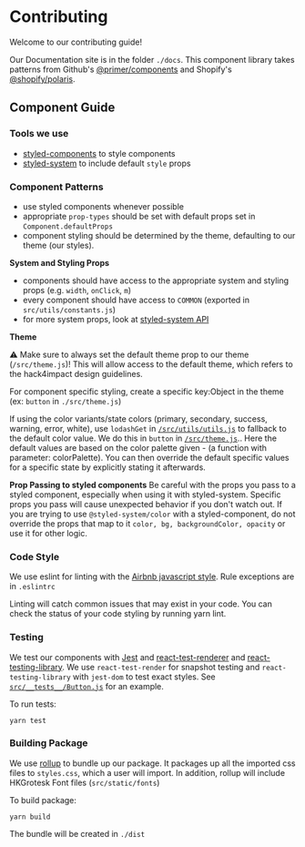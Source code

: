 # Contributing
Welcome to our contributing guide!

Our Documentation site is in the folder `./docs`. This component library takes patterns from Github's [@primer/components](https://github.com/primer/components) and Shopify's [@shopify/polaris](https://github.com/Shopify/polaris-react).

## Component Guide

### Tools we use
- [styled-components](https://styled-components.com/) to style components
- [styled-system](https://styled-system.com/) to include default `style` props

### Component Patterns
- use styled components whenever possible
- appropriate `prop-types` should be set with default props set in `Component.defaultProps`
- component styling should be determined by the theme, defaulting to our theme (our styles).

**System and Styling Props**

- components should have access to the appropriate system and styling props (e.g. `width`, `onClick`, `m`)
- every component should have access to `COMMON` (exported in `src/utils/constants.js`)
- for more system props, look at [styled-system API](https://styled-system.com/api)


**Theme**

⚠️ Make sure to always set the default theme prop to our theme (`/src/theme.js`)! This will allow access to the default theme, which refers to the hack4impact design guidelines.

For component specific styling, create a specific key:Object in the theme (ex: `button` in `./src/theme.js`)

If using the color variants/state colors (primary, secondary, success, warning, error, white), use `lodashGet` in [`/src/utils/utils.js`]('./src/utils/utils.js) to fallback to the default color value. We do this in `button` in [`/src/theme.js`]('./src/theme.js).. Here the default values are based on the color palette given - (a function with parameter: colorPalette). You can then override the default specific values for a specific state by explicitly stating it afterwards.

**Prop Passing to styled components**
Be careful with the props you pass to a styled component, especially when using it with styled-system. Specific props you pass will cause unexpected behavior if you don't watch out. If you are trying to use `@styled-system/color` with a styled-component, do not override the props that map to it `color, bg, backgroundColor, opacity` or use it for other logic.


### Code Style
We use eslint for linting with the [Airbnb javascript style](https://github.com/airbnb/javascript). Rule exceptions are in `.eslintrc`

Linting will catch common issues that may exist in your code. You can check the status of your code styling by running yarn lint.


### Testing

We test our components with [Jest](https://jestjs.io/) and [react-test-renderer](https://reactjs.org/docs/test-renderer.html) and [react-testing-library](https://github.com/testing-library/react-testing-library). We use `react-test-render` for snapshot testing and `react-testing-library` with `jest-dom` to test exact styles. See [`src/__tests__/Button.js`]('./src/__tests__/Button.js) for an example.


To run tests:
```
yarn test
```

### Building Package
We use [rollup](https://rollupjs.org/) to bundle up our package. It packages up all the imported css files to `styles.css`, which a user will import. In addition, rollup will include HKGrotesk Font files (`src/static/fonts`)

To build package:
```
yarn build
```
The bundle will be created in `./dist`
